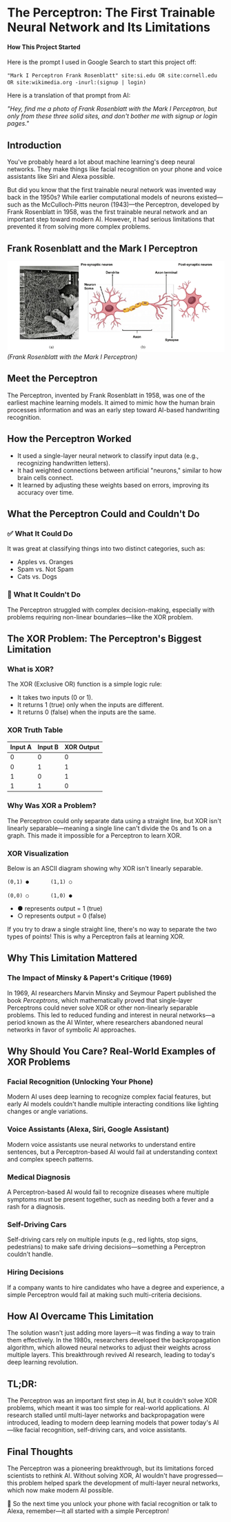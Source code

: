 
# The Perceptron: The First Trainable Neural Network and Its Limitations

#### How This Project Started

Here is the prompt I used in Google Search to start this project off:</br>

```
"Mark I Perceptron Frank Rosenblatt" site:si.edu OR site:cornell.edu OR site:wikimedia.org -inurl:(signup | login) 
```

Here is a translation of that prompt from AI:  

*"Hey, find me a photo of Frank Rosenblatt with the Mark I Perceptron, but only from these three solid sites, and don't bother me with signup or login pages."*

## Introduction

You've probably heard a lot about machine learning's deep neural networks. They make things like facial recognition on your phone and voice assistants like Siri and Alexa possible.

But did you know that the first trainable neural network was invented way back in the 1950s? While earlier computational models of neurons existed—such as the McCulloch-Pitts neuron (1943)—the Perceptron, developed by Frank Rosenblatt in 1958, was the first trainable neural network and an important step toward modern AI. However, it had serious limitations that prevented it from solving more complex problems.

## Frank Rosenblatt and the Mark I Perceptron

![Frank Rosenblatt with Mark I Perceptron](https://raw.githubusercontent.com/ashleysally00/perceptron/main/Frank-Rosenblatt-with-his-Mark-1-single-layer-perceptron-b-A-depiction-of-the.png)  
*(Frank Rosenblatt with the Mark I Perceptron)*

## Meet the Perceptron

The Perceptron, invented by Frank Rosenblatt in 1958, was one of the earliest machine learning models. It aimed to mimic how the human brain processes information and was an early step toward AI-based handwriting recognition.

## How the Perceptron Worked

- It used a single-layer neural network to classify input data (e.g., recognizing handwritten letters).
- It had weighted connections between artificial "neurons," similar to how brain cells connect.
- It learned by adjusting these weights based on errors, improving its accuracy over time.

## What the Perceptron Could and Couldn't Do

### ✅ What It Could Do
It was great at classifying things into two distinct categories, such as:

- Apples vs. Oranges
- Spam vs. Not Spam
- Cats vs. Dogs

### 🚫 What It Couldn't Do
The Perceptron struggled with complex decision-making, especially with problems requiring non-linear boundaries—like the XOR problem.

## The XOR Problem: The Perceptron's Biggest Limitation

### What is XOR?

The XOR (Exclusive OR) function is a simple logic rule:

- It takes two inputs (0 or 1).
- It returns 1 (true) only when the inputs are different.
- It returns 0 (false) when the inputs are the same.

### XOR Truth Table

| Input A | Input B | XOR Output |
|---------|---------|------------|
| 0       | 0       | 0          |
| 0       | 1       | 1          |
| 1       | 0       | 1          |
| 1       | 1       | 0          |

### Why Was XOR a Problem?

The Perceptron could only separate data using a straight line, but XOR isn't linearly separable—meaning a single line can't divide the 0s and 1s on a graph. This made it impossible for a Perceptron to learn XOR.

### XOR Visualization

Below is an ASCII diagram showing why XOR isn't linearly separable.

```
(0,1) ●       (1,1) ○
         
(0,0) ○       (1,0) ●
```

- ● represents output = 1 (true)
- ○ represents output = 0 (false)

If you try to draw a single straight line, there's no way to separate the two types of points! This is why a Perceptron fails at learning XOR.

## Why This Limitation Mattered

### The Impact of Minsky & Papert's Critique (1969)

In 1969, AI researchers Marvin Minsky and Seymour Papert published the book *Perceptrons*, which mathematically proved that single-layer Perceptrons could never solve XOR or other non-linearly separable problems. This led to reduced funding and interest in neural networks—a period known as the AI Winter, where researchers abandoned neural networks in favor of symbolic AI approaches.

## Why Should You Care? Real-World Examples of XOR Problems

### Facial Recognition (Unlocking Your Phone)

Modern AI uses deep learning to recognize complex facial features, but early AI models couldn't handle multiple interacting conditions like lighting changes or angle variations.

### Voice Assistants (Alexa, Siri, Google Assistant)

Modern voice assistants use neural networks to understand entire sentences, but a Perceptron-based AI would fail at understanding context and complex speech patterns.

### Medical Diagnosis

A Perceptron-based AI would fail to recognize diseases where multiple symptoms must be present together, such as needing both a fever and a rash for a diagnosis.

### Self-Driving Cars

Self-driving cars rely on multiple inputs (e.g., red lights, stop signs, pedestrians) to make safe driving decisions—something a Perceptron couldn't handle.

### Hiring Decisions

If a company wants to hire candidates who have a degree and experience, a simple Perceptron would fail at making such multi-criteria decisions.

## How AI Overcame This Limitation

The solution wasn't just adding more layers—it was finding a way to train them effectively. In the 1980s, researchers developed the backpropagation algorithm, which allowed neural networks to adjust their weights across multiple layers. This breakthrough revived AI research, leading to today's deep learning revolution.

## TL;DR:

The Perceptron was an important first step in AI, but it couldn't solve XOR problems, which meant it was too simple for real-world applications. AI research stalled until multi-layer networks and backpropagation were introduced, leading to modern deep learning models that power today's AI—like facial recognition, self-driving cars, and voice assistants.

## Final Thoughts

The Perceptron was a pioneering breakthrough, but its limitations forced scientists to rethink AI. Without solving XOR, AI wouldn't have progressed—this problem helped spark the development of multi-layer neural networks, which now make modern AI possible.

🚀 So the next time you unlock your phone with facial recognition or talk to Alexa, remember—it all started with a simple Perceptron!

